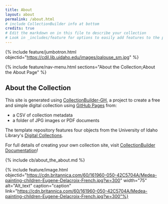 ```yaml
---
title: About
layout: about
permalink: /about.html
# include CollectionBuilder info at bottom
credits: true
# Edit the markdown on in this file to describe your collection
# Look in _includes/feature for options to easily add features to the page
---
```


{% include feature/jumbotron.html objectid="https://cdil.lib.uidaho.edu/images/palouse_sm.jpg" %}

{% include feature/nav-menu.html sections="About the Collection;About the About Page" %}

## About the Collection

This site is generated using [CollectionBuilder-GH](https://collectionbuilding.github.io/gh/), a project to create a free and simple digital collection using [GitHub Pages](https://pages.github.com/) from: 

- a CSV of collection metadata
- a folder of JPG images or PDF documents

The template repository features four objects from the University of Idaho Library's [Digital Collections](https://www.lib.uidaho.edu/digital). 

For full details of creating your own collection site, visit [CollectionBuilder Documentation](https://collectionbuilder.github.io/cb-docs/)!

<!-- IMPORTANT!!! DELETE this comment and the include below when you are finished editing this page for your collection. The include below introduces about page features. They will show up on your collection's about page until you delete it.  -->
{% include cb/about_the_about.md %} 


{% include feature/image.html objectid="https://cdn.britannica.com/60/161960-050-42C5704A/Medea-painting-children-Eugene-Delacroix-French.jpg?w=300" width="75" alt="Alt_text" caption="caption" link="https://cdn.britannica.com/60/161960-050-42C5704A/Medea-painting-children-Eugene-Delacroix-French.jpg?w=300"%}
